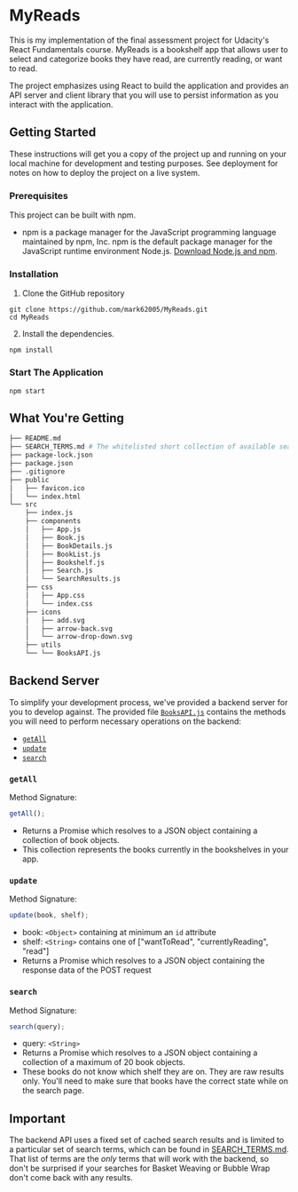 # MyReads

This is my implementation of the final assessment project for Udacity's React Fundamentals course. MyReads is a bookshelf app that allows user to select and categorize books they have read, are currently reading, or want to read. 

The project emphasizes using React to build the application and provides an API server and client library that you will use to persist information as you interact with the application.

## Getting Started

These instructions will get you a copy of the project up and running on your local machine for development and testing purposes. See deployment for notes on how to deploy the project on a live system.

### Prerequisites

This project can be built with npm.
- npm is a package manager for the JavaScript programming language maintained by npm, Inc. npm is the default package manager for the JavaScript runtime environment Node.js. [Download Node.js and npm](https://docs.npmjs.com/downloading-and-installing-node-js-and-npm).

### Installation

1. Clone the GitHub repository

```
git clone https://github.com/mark62005/MyReads.git
cd MyReads
```

2. Install the dependencies.

```
npm install
```

### Start The Application

```
npm start
```

## What You're Getting

```bash
├── README.md 
├── SEARCH_TERMS.md # The whitelisted short collection of available search terms for you to use with the app.
├── package-lock.json 
├── package.json 
├── .gitignore
├── public
│   ├── favicon.ico
│   └── index.html 
└── src
    ├── index.js
    ├── components
    │   ├── App.js
    │   ├── Book.js
    │   ├── BookDetails.js
    │   ├── BookList.js
    │   ├── Bookshelf.js
    │   ├── Search.js
    │   └── SearchResults.js
    ├── css
    │   ├── App.css
    │   └── index.css
    ├── icons 
    │   ├── add.svg
    │   ├── arrow-back.svg
    │   └── arrow-drop-down.svg
    ├── utils
    └── └── BooksAPI.js 
```

## Backend Server

To simplify your development process, we've provided a backend server for you to develop against. The provided file [`BooksAPI.js`](src/BooksAPI.js) contains the methods you will need to perform necessary operations on the backend:

- [`getAll`](#getall)
- [`update`](#update)
- [`search`](#search)

### `getAll`

Method Signature:

```js
getAll();
```

- Returns a Promise which resolves to a JSON object containing a collection of book objects.
- This collection represents the books currently in the bookshelves in your app.

### `update`

Method Signature:

```js
update(book, shelf);
```

- book: `<Object>` containing at minimum an `id` attribute
- shelf: `<String>` contains one of ["wantToRead", "currentlyReading", "read"]
- Returns a Promise which resolves to a JSON object containing the response data of the POST request

### `search`

Method Signature:

```js
search(query);
```

- query: `<String>`
- Returns a Promise which resolves to a JSON object containing a collection of a maximum of 20 book objects.
- These books do not know which shelf they are on. They are raw results only. You'll need to make sure that books have the correct state while on the search page.

## Important

The backend API uses a fixed set of cached search results and is limited to a particular set of search terms, which can be found in [SEARCH_TERMS.md](SEARCH_TERMS.md). That list of terms are the _only_ terms that will work with the backend, so don't be surprised if your searches for Basket Weaving or Bubble Wrap don't come back with any results.